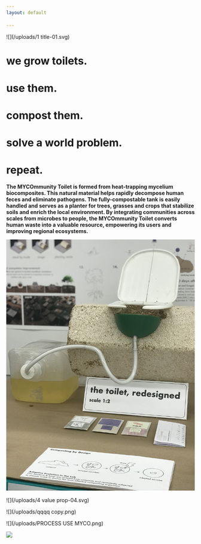 ```yaml
---
layout: default

---
```

![](/uploads/1 title-01.svg)

# we grow toilets.

# use them.

# compost them. 

# solve a world problem. 

# repeat.

**The MYCOmmunity Toilet is formed from heat-trapping mycelium biocomposites. This natural material helps rapidly decompose human feces and eliminate pathogens. The fully-compostable tank is easily handled and serves as a planter for trees, grasses and crops that stabilize soils and enrich the local environment. By integrating communities across scales from microbes to people, the MYCOmmunity Toilet converts human waste into a valuable resource, empowering its users and improving regional ecosystems.**

![](/uploads/IMG_7251.jpg)

![](/uploads/4 value prop-04.svg)

![](/uploads/qqqq copy.png)

![](/uploads/PROCESS USE MYCO.png)

![](/uploads/diagrams.png)